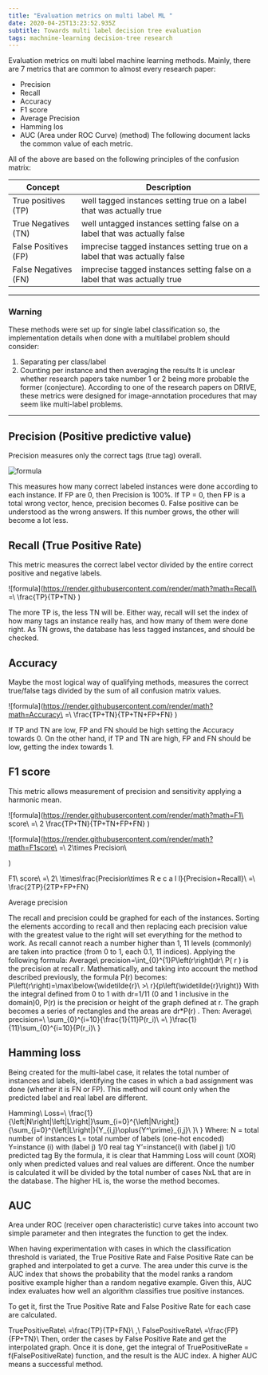 ```yaml
---
title: "Evaluation metrics on multi label ML "
date: 2020-04-25T13:23:52.935Z
subtitle: Towards multi label decision tree evaluation
tags: machnine-learning decision-tree research
---
```

Evaluation metrics on multi label machine learning methods.
Mainly, there are 7 metrics that are common to almost every research paper:
-	Precision
-	Recall
-	Accuracy
-	F1 score
-	Average Precision
-	Hamming los
-	AUC (Area under ROC Curve) (method)
The following document lacks the common value of each metric.

All of the above are based on the following principles of the confusion matrix:

| Concept | Description |
| --- | --- |
| True positives (TP) | well tagged instances setting true on a label that was actually true |
| True Negatives (TN) | well untagged instances setting false on a label that was actually false |
| False Positives (FP) | imprecise tagged instances setting true on a label that was actually false |
| False Negatives (FN) | imprecise tagged instances setting false on a label that was actually true |




---
### Warning

These methods were set up for single label classification so, the implementation details when done with a multilabel problem should consider:
1.	Separating per class/label
2.	Counting per instance and then averaging the results
It is unclear whether research papers take number 1 or 2 being more probable the former (conjecture). According to one of the research papers on DRIVE, these metrics were designed for image-annotation procedures that may seem like multi-label problems. 
---


## Precision (Positive predictive value)
Precision measures only the correct tags (true tag) overall. 

![formula](https://render.githubusercontent.com/render/math?math=Precision\=\frac{TP}{TP+FP})


This measures how many correct labeled instances were done according to each instance. If FP are 0, then Precision is 100%. If TP = 0, then FP is a total wrong vector, hence, precision becomes 0. 
False positive can be understood as the wrong answers. If this number grows, the other will become a lot less. 


## Recall (True Positive Rate)
This metric measures the correct label vector divided by the entire correct positive and negative labels. 

![formula](https://render.githubusercontent.com/render/math?math=Recall\ =\ \frac{TP}{TP+TN})
 
The more TP is, the less TN will be. Either way, recall will set the index of how many tags an instance really has, and how many of them were done right. As TN grows, the database has less tagged instances, and should be checked. 

## Accuracy
Maybe the most logical way of qualifying methods, measures the correct true/false tags divided by the sum of all confusion matrix values. 

![formula](https://render.githubusercontent.com/render/math?math=Accuracy\ =\ \frac{TP+TN}{TP+TN+FP+FN})

If TP and TN are low, FP and FN should be high setting the Accuracy towards 0. On the other hand, if TP and TN are high, FP and FN should be low, getting the index towards 1. 

## F1 score
This metric allows measurement of precision and sensitivity applying a harmonic mean. 

![formula](https://render.githubusercontent.com/render/math?math=F1\ score\ =\ 2 \frac{TP+TN}{TP+TN+FP+FN})


![formula](https://render.githubusercontent.com/render/math?math=F1score\ =\ 2\times Precision\) 

F1\ score\ =\ 2\ \times\frac{Precision\times R e c a l l}{Precision+Recall}\ =\ \frac{2TP}{2TP+FP+FN}

Average precision

The recall and precision could be graphed for each of the instances. Sorting the elements according to recall and then replacing each precision value with the greatest value to the right will set everything for the method to work. As recall cannot reach a number higher than 1, 11 levels (commonly) are taken into practice (from 0 to 1, each 0.1, 11 indices). Applying the following formula:
Average\ precision=\int_{0}^{1}P\left(r\right)dr\ 
P( r ) is the precision at recall r. Mathematically, and taking into account the method described previously, the formula P(r) becomes:
P\left(r\right)=\max\below{\widetilde{r}\ >\ r}{p\left(\widetilde{r}\right)}
With the integral defined from 0 to 1 with dr=1/11 (0 and 1 inclusive in the domain)0, P(r) is the precision or height of the graph defined at r. The graph becomes a series of rectangles and the areas are dr*P(r) . Then:
Average\ precision=\ \sum_{0}^{i=10}{\frac{1}{11}P(r_i)\ =\ }\frac{1}{11}\sum_{0}^{i=10}{P(r_i)\ }

## Hamming loss
Being created for the multi-label case, it relates the total number of instances and labels, identifying the cases in which a bad assignment was done (whether it is FN or FP). This method will count only when the predicted label and real label are different.

Hamming\ Loss=\ \frac{1}{\left|N\right|\left|L\right|}\sum_{i=0}^{\left|N\right|}{\sum_{j=0}^{\left|L\right|}{Y_{i,j}\oplus{Y^\prime}_{i,j}\ }\ }
Where:
N = total number of instances
L= total number of labels (one-hot encoded)
Y=instance (i) with (label j) 1/0 real tag
Y’=instance(i) with (label j) 1/0 predicted tag
By the formula, it is clear that Hamming Loss will count (XOR) only when predicted values and real values are different. Once the number is calculated it will be divided by the total number of cases NxL that are in the database. The higher HL is, the worse the method becomes. 

## AUC
Area under ROC (receiver open characteristic) curve takes into account two simple parameter and then integrates the function to get the index. 

When having experimentation with cases in which the classification threshold is variated, the True Positive Rate and False Positive Rate can be graphed and interpolated to get a curve. The area under this curve is the AUC index that shows the probability that the model ranks a random positive example higher than a random negative example. Given this, AUC index evaluates how well an algorithm classifies true positive instances. 

To get it, first the True Positive Rate and False Positive Rate for each case are calculated.

TruePositiveRate\ =\frac{TP}{TP+FN}\ ,\ FalsePositiveRate\ =\frac{FP}{FP+TN}\ 
Then, order the cases by False Positive Rate and get the interpolated graph. Once it is done, get the integral of TruePositiveRate  = f(FalsePositiveRate) function, and the result is the AUC index. 
A higher AUC means a successful method.  

